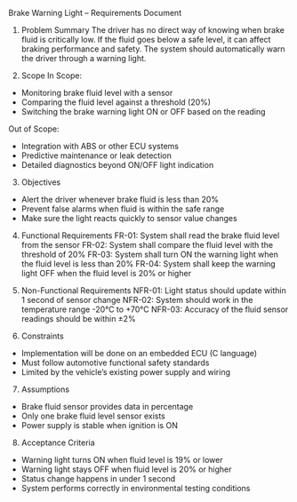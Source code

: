 Brake Warning Light – Requirements Document

1. Problem Summary
The driver has no direct way of knowing when brake fluid is critically low.
If the fluid goes below a safe level, it can affect braking performance and safety.
The system should automatically warn the driver through a warning light.

2. Scope
In Scope:
- Monitoring brake fluid level with a sensor
- Comparing the fluid level against a threshold (20%)
- Switching the brake warning light ON or OFF based on the reading

Out of Scope:
- Integration with ABS or other ECU systems
- Predictive maintenance or leak detection
- Detailed diagnostics beyond ON/OFF light indication

3. Objectives
- Alert the driver whenever brake fluid is less than 20%
- Prevent false alarms when fluid is within the safe range
- Make sure the light reacts quickly to sensor value changes

4. Functional Requirements
FR-01: System shall read the brake fluid level from the sensor
FR-02: System shall compare the fluid level with the threshold of 20%
FR-03: System shall turn ON the warning light when the fluid level is less than 20%
FR-04: System shall keep the warning light OFF when the fluid level is 20% or higher

5. Non-Functional Requirements
NFR-01: Light status should update within 1 second of sensor change
NFR-02: System should work in the temperature range -20°C to +70°C
NFR-03: Accuracy of the fluid sensor readings should be within ±2%

6. Constraints
- Implementation will be done on an embedded ECU (C language)
- Must follow automotive functional safety standards
- Limited by the vehicle’s existing power supply and wiring

7. Assumptions
- Brake fluid sensor provides data in percentage
- Only one brake fluid level sensor exists
- Power supply is stable when ignition is ON

8. Acceptance Criteria
- Warning light turns ON when fluid level is 19% or lower
- Warning light stays OFF when fluid level is 20% or higher
- Status change happens in under 1 second
- System performs correctly in environmental testing conditions
